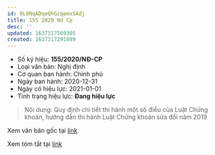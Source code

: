 ```yaml
---
id: 0L0NqADqeQhGzqemxSAdj
title: 155 2020 Nd Cp
desc: ''
updated: 1637317569305
created: 1637317291089
---
```


- Số ký hiệu: **155/2020/NĐ-CP**
- Loại văn bản: Nghị định
- Cơ quan ban hành: Chính phủ
- Ngày ban hành: 2020-12-31
- Ngày có hiệu lực: 2021-01-01
- Tình trạng hiệu lực: **Đang hiệu lực**

> Nội dung: Quy định chi tiết thi hành một số điều của Luật Chứng khoán, hướng dẫn thi hành Luật Chứng khoán sửa đổi năm 2019

Xem văn bản gốc tại [link](http://vanban.chinhphu.vn/portal/page/portal/chinhphu/hethongvanban?class_id=1&_page=1&mode=detail&document_id=202222)

Xem tóm tắt tại [link](https://thuvienphapluat.vn/van-ban/Chung-khoan/Nghi-dinh-155-2020-ND-CP-huong-dan-Luat-Chung-khoan-461323.aspx)

